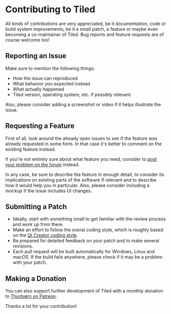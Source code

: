 # Contributing to Tiled

All kinds of contributions are very appreciated, be it documentation, code or build system improvements, be it a small patch, a feature or maybe even becoming a co-maintainer of Tiled. Bug reports and feature requests are of course welcome too!

## Reporting an Issue

Make sure to mention the following things:

* How the issue can reproduced
* What behavior you expected instead
* What actually happened
* Tiled version, operating system, etc. if possibly relevant.

Also, please consider adding a screenshot or video if it helps illustrate the issue.

## Requesting a Feature

First of all, look around the already open issues to see if the feature was already requested in some form. In that case it's better to comment on the existing feature instead.

If you're not entirely sure about what feature you need, consider to [post your problem on the forum](http://discourse.mapeditor.org/) instead.

In any case, be sure to describe the feature in enough detail, to consider its implications on existing parts of the software if relevant and to describe how it would help you in particular. Also, please consider including a mockup if the issue includes UI changes.

## Submitting a Patch

* Ideally, start with something small to get familiar with the review process and work up from there.
* Make an effort to follow the overal coding style, which is roughly based on the [Qt Creator coding style](https://doc-snapshots.qt.io/qtcreator-extending/coding-style.html).
* Be prepared for detailed feedback on your patch and to make several revisions.
* Each pull request will be built automatically for Windows, Linux and macOS. If the build fails anywhere, please check if it may be a problem with your patch.

## Making a Donation

You can also support further development of Tiled with a monthly donation to [Thorbjørn on Patreon](https://www.patreon.com/bjorn).

Thanks a lot for your contribution!
